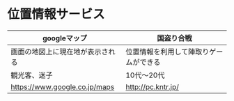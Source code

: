 # 位置情報サービス
googleマップ | 国盗り合戦
------------ | -------------
画面の地図上に現在地が表示される | 位置情報を利用して陣取りゲームができる
観光客、迷子　| 10代～20代
https://www.google.co.jp/maps | http://pc.kntr.jp/
